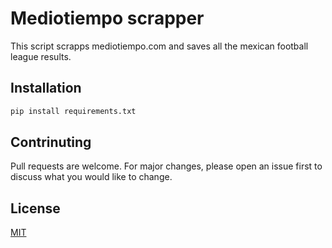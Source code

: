 # Mediotiempo scrapper

This script scrapps mediotiempo.com and saves all the mexican football league results.

## Installation

```bash
pip install requirements.txt
```

## Contrinuting

Pull requests are welcome. For major changes, please open an issue first to discuss what you would like to change.

## License

[MIT](https://choosealicense.com/licenses/mit/)
